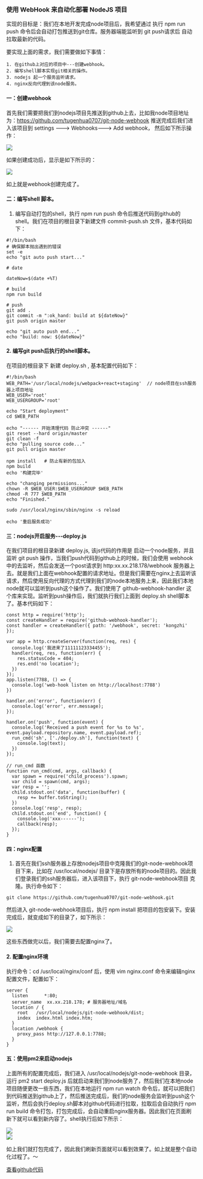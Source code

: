 
### 使用 WebHook 来自动化部署 NodeJS 项目

  实现的目标是：我们在本地开发完成node项目后，我希望通过 执行 npm run push 命令后会自动打包推送到git仓库。服务器端能监听到 git push请求后
自动拉取最新的代码。

  要实现上面的需求，我们需要做如下事情：
```
1. 在github上对应的项目中---创建webhook。
2. 编写shell脚本实现git相关的操作。
3. nodejs 起一个服务监听请求。
4. nginx反向代理到该node服务。
```
#### 一：创建webhook

  首先我们需要把我们到nodejs项目先推送到github上去，比如我node项目地址为：https://github.com/tugenhua0707/git-node-webhook 推送完成后我们进入该项目到 settings ---> Webhooks---> Add webhook， 然后如下所示操作：

<img src="https://raw.githubusercontent.com/tugenhua0707/react-collection/master/images/51.jpg" /> <br />

  如果创建成功后，显示是如下所示的：

<img src="https://raw.githubusercontent.com/tugenhua0707/react-collection/master/images/52.jpg" /> <br />

  如上就是webhook创建完成了。

#### 二：编写shell 脚本。

  1. 编写自动打包的shell，执行 npm run push 命令后推送代码到github的shell。我们在项目的根目录下新建文件 commit-push.sh 文件，基本代码如下：
```
#!/bin/bash
# 确保脚本抛出遇到的错误
set -e 
echo "git auto push start..."

# date

dateNow=$(date +%T)

# build
npm run build

# push
git add .
git commit -m ":ok_hand: build at ${dateNow}"
git push origin master

echo "git auto push end..."
echo "build: now: ${dateNow}"
```
#### 2. 编写git push后执行的shell脚本。

  在项目的根目录下 新建 deploy.sh , 基本配置代码如下：
```
#!/bin/bash
WEB_PATH='/usr/local/nodejs/webpack+react+staging'  // node项目在ssh服务器上项目地址
WEB_USER='root'
WEB_USERGROUP='root'
 
echo "Start deployment"
cd $WEB_PATH

echo "------ 开始清理代码 防止冲突 ------"
git reset --hard origin/master
git clean -f
echo "pulling source code..."
git pull origin master

npm install   # 防止有新的包加入
npm build
echo '构建完毕'

echo "changing permissions..."
chown -R $WEB_USER:$WEB_USERGROUP $WEB_PATH
chmod -R 777 $WEB_PATH
echo "Finished."

sudo /usr/local/nginx/sbin/nginx -s reload

echo '重启服务成功'
```
#### 三：nodejs开启服务---deploy.js

  在我们项目的根目录新建 deploy.js, 该js代码的作用是 启动一个node服务，并且监听 git push 操作，当我们push代码到github上的时候，我们会使用
webhook中的去监听，然后会发送一个post请求到 http:xx.xx.218.178/webhook 服务器上去。就是我们上面在webhook配置的请求地址。但是我们需要在nginx上去监听该请求，然后使用反向代理的方式代理到我们的node本地服务上来，因此我们本地node就可以监听到push这个操作了。我们使用了 github-webhook-handler 这个库来实现。监听到push操作后，我们就执行我们上面到 deploy.sh shell脚本了。基本代码如下：
```
const http = require('http');
const createHandler = require('github-webhook-handler');
const handler = createHandler({ path: '/webhook', secret: 'kongzhi' });

var app = http.createServer(function(req, res) {
  console.log('我进来了11111123334455');
  handler(req, res, function(err) {
    res.statusCode = 404;
    res.end('no location');
  })
});
app.listen(7788, () => {
  console.log('web-hook listen on http://localhost:7788')
})

handler.on('error', function(err) {
  console.log('error', err.message);
});

handler.on('push', function(event) {
  console.log('Received a push event for %s to %s', event.payload.repository.name, event.payload.ref);
  run_cmd('sh', ['./deploy.sh'], function(text) {
    console.log(text);
  })
});

// run_cmd 函数
function run_cmd(cmd, args, callback) {
  var spawn = require('child_process').spawn;
  var child = spawn(cmd, args);
  var resp = '';
  child.stdout.on('data', function(buffer) {
    resp += buffer.toString();
  })
  console.log('resp', resp);
  child.stdout.on('end', function() {
    console.log('xxx------');
    callback(resp);
  });
}
```
#### 四：nginx配置

  1. 首先在我们ssh服务器上存放nodejs项目中克隆我们的git-node-webhook项目下来，比如在 /usr/local/nodejs/ 目录下是存放所有的node项目的。因此我们登录我们的ssh服务器后，进入该项目下，执行 git-node-webhook项目 克隆。执行命令如下：
```
git clone https://github.com/tugenhua0707/git-node-webhook.git
```  
  然后进入 git-node-webhook项目后，执行 npm install 把项目的包安装下。安装完成后，就变成如下的目录了，如下所示：

<img src="https://raw.githubusercontent.com/tugenhua0707/react-collection/master/images/53.jpg" /> <br />

  这些东西做完以后，我们需要去配置nginx了。

#### 2. 配置nginx环境

  执行命令：cd /usr/local/nginx/conf 后，使用 vim nginx.conf 命令来编辑nginx配置文件，配置如下：
```
server {
  listen      *:80;
  server_name  xx.xx.218.178; # 服务器地址/域名
  location / {
    root   /usr/local/nodejs/git-node-webhook/dist;       
    index  index.html index.htm;
  }
  location /webhook {
    proxy_pass http://127.0.0.1:7788;
  }
}
```
#### 五：使用pm2来启动nodejs

  上面所有的配置完成后，我们进入 /usr/local/nodejs/git-node-webhook 目录，运行 pm2 start deploy.js 后就启动来我们到node服务了，然后我们在本地node项目随便更改一些东西，我们在本地运行 npm run watch 命令后，就可以把我们到代码推送到github上了，然后推送完成后，我们的node服务会监听到push这个监听，然后会执行deploy.sh脚本对github代码进行拉取，拉取后会自动执行 npm run build 命令打包，打包完成后，会自动重启nginx服务器。因此我们在页面刷新下就可以看到新内容了。shell执行后如下所示：

<img src="https://raw.githubusercontent.com/tugenhua0707/react-collection/master/images/54.jpg" /> <br />
<img src="https://raw.githubusercontent.com/tugenhua0707/react-collection/master/images/55.jpg" /> <br />

  如上我们就打包完成了，因此我们刷新页面就可以看到效果了。如上就是整个自动化过程了。～

<a href="https://github.com/tugenhua0707/git-node-webhook">查看github代码</a>


















